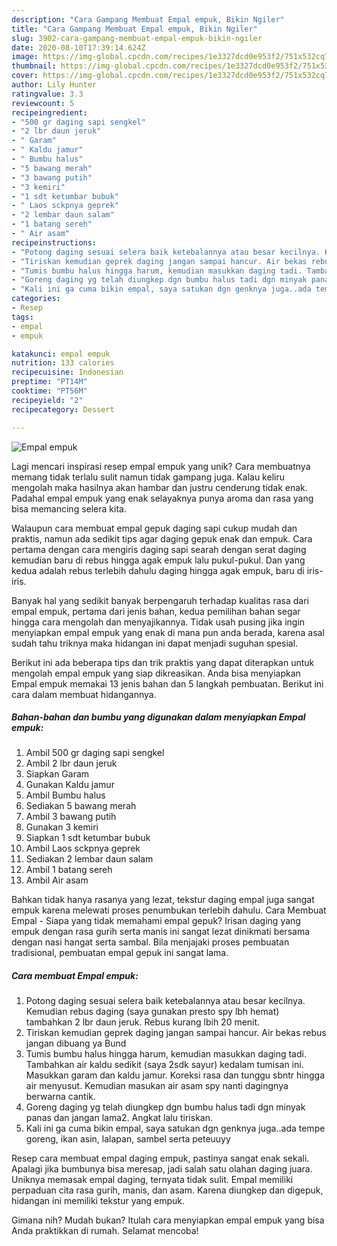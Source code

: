 ```yaml
---
description: "Cara Gampang Membuat Empal empuk, Bikin Ngiler"
title: "Cara Gampang Membuat Empal empuk, Bikin Ngiler"
slug: 3902-cara-gampang-membuat-empal-empuk-bikin-ngiler
date: 2020-08-10T17:39:14.624Z
image: https://img-global.cpcdn.com/recipes/1e3327dcd0e953f2/751x532cq70/empal-empuk-foto-resep-utama.jpg
thumbnail: https://img-global.cpcdn.com/recipes/1e3327dcd0e953f2/751x532cq70/empal-empuk-foto-resep-utama.jpg
cover: https://img-global.cpcdn.com/recipes/1e3327dcd0e953f2/751x532cq70/empal-empuk-foto-resep-utama.jpg
author: Lily Hunter
ratingvalue: 3.3
reviewcount: 5
recipeingredient:
- "500 gr daging sapi sengkel"
- "2 lbr daun jeruk"
- " Garam"
- " Kaldu jamur"
- " Bumbu halus"
- "5 bawang merah"
- "3 bawang putih"
- "3 kemiri"
- "1 sdt ketumbar bubuk"
- " Laos sckpnya geprek"
- "2 lembar daun salam"
- "1 batang sereh"
- " Air asam"
recipeinstructions:
- "Potong daging sesuai selera baik ketebalannya atau besar kecilnya. Kemudian rebus daging (saya gunakan presto spy lbh hemat) tambahkan 2 lbr daun jeruk. Rebus kurang lbih 20 menit."
- "Tiriskan kemudian geprek daging jangan sampai hancur. Air bekas rebus jangan dibuang ya Bund"
- "Tumis bumbu halus hingga harum, kemudian masukkan daging tadi. Tambahkan air kaldu sedikit (saya 2sdk sayur) kedalam tumisan ini. Masukkan garam dan kaldu jamur. Koreksi rasa dan tunggu sbntr hingga air menyusut. Kemudian masukan air asam spy nanti dagingnya berwarna cantik."
- "Goreng daging yg telah diungkep dgn bumbu halus tadi dgn minyak panas dan jangan lama2. Angkat lalu tiriskan."
- "Kali ini ga cuma bikin empal, saya satukan dgn genknya juga..ada tempe goreng, ikan asin, lalapan, sambel serta peteuuyy"
categories:
- Resep
tags:
- empal
- empuk

katakunci: empal empuk 
nutrition: 133 calories
recipecuisine: Indonesian
preptime: "PT14M"
cooktime: "PT56M"
recipeyield: "2"
recipecategory: Dessert

---
```



![Empal empuk](https://img-global.cpcdn.com/recipes/1e3327dcd0e953f2/751x532cq70/empal-empuk-foto-resep-utama.jpg)

Lagi mencari inspirasi resep empal empuk yang unik? Cara membuatnya memang tidak terlalu sulit namun tidak gampang juga. Kalau keliru mengolah maka hasilnya akan hambar dan justru cenderung tidak enak. Padahal empal empuk yang enak selayaknya punya aroma dan rasa yang bisa memancing selera kita.

Walaupun cara membuat empal gepuk daging sapi cukup mudah dan praktis, namun ada sedikit tips agar daging gepuk enak dan empuk. Cara pertama dengan cara mengiris daging sapi searah dengan serat daging kemudian baru di rebus hingga agak empuk lalu pukul-pukul. Dan yang kedua adalah rebus terlebih dahulu daging hingga agak empuk, baru di iris-iris.

Banyak hal yang sedikit banyak berpengaruh terhadap kualitas rasa dari empal empuk, pertama dari jenis bahan, kedua pemilihan bahan segar hingga cara mengolah dan menyajikannya. Tidak usah pusing jika ingin menyiapkan empal empuk yang enak di mana pun anda berada, karena asal sudah tahu triknya maka hidangan ini dapat menjadi suguhan spesial.


Berikut ini ada beberapa tips dan trik praktis yang dapat diterapkan untuk mengolah empal empuk yang siap dikreasikan. Anda bisa menyiapkan Empal empuk memakai 13 jenis bahan dan 5 langkah pembuatan. Berikut ini cara dalam membuat hidangannya.

<!--inarticleads1-->

##### Bahan-bahan dan bumbu yang digunakan dalam menyiapkan Empal empuk:

1. Ambil 500 gr daging sapi sengkel
1. Ambil 2 lbr daun jeruk
1. Siapkan  Garam
1. Gunakan  Kaldu jamur
1. Ambil  Bumbu halus
1. Sediakan 5 bawang merah
1. Ambil 3 bawang putih
1. Gunakan 3 kemiri
1. Siapkan 1 sdt ketumbar bubuk
1. Ambil  Laos sckpnya geprek
1. Sediakan 2 lembar daun salam
1. Ambil 1 batang sereh
1. Ambil  Air asam


Bahkan tidak hanya rasanya yang lezat, tekstur daging empal juga sangat empuk karena melewati proses penumbukan terlebih dahulu. Cara Membuat Empal - Siapa yang tidak memahami empal gepuk? Irisan daging yang empuk dengan rasa gurih serta manis ini sangat lezat dinikmati bersama dengan nasi hangat serta sambal. Bila menjajaki proses pembuatan tradisional, pembuatan empal gepuk ini sangat lama. 

<!--inarticleads2-->

##### Cara membuat Empal empuk:

1. Potong daging sesuai selera baik ketebalannya atau besar kecilnya. Kemudian rebus daging (saya gunakan presto spy lbh hemat) tambahkan 2 lbr daun jeruk. Rebus kurang lbih 20 menit.
1. Tiriskan kemudian geprek daging jangan sampai hancur. Air bekas rebus jangan dibuang ya Bund
1. Tumis bumbu halus hingga harum, kemudian masukkan daging tadi. Tambahkan air kaldu sedikit (saya 2sdk sayur) kedalam tumisan ini. Masukkan garam dan kaldu jamur. Koreksi rasa dan tunggu sbntr hingga air menyusut. Kemudian masukan air asam spy nanti dagingnya berwarna cantik.
1. Goreng daging yg telah diungkep dgn bumbu halus tadi dgn minyak panas dan jangan lama2. Angkat lalu tiriskan.
1. Kali ini ga cuma bikin empal, saya satukan dgn genknya juga..ada tempe goreng, ikan asin, lalapan, sambel serta peteuuyy


Resep cara membuat empal daging empuk, pastinya sangat enak sekali. Apalagi jika bumbunya bisa meresap, jadi salah satu olahan daging juara. Uniknya memasak empal daging, ternyata tidak sulit. Empal memiliki perpaduan cita rasa gurih, manis, dan asam. Karena diungkep dan digepuk, hidangan ini memiliki tekstur yang empuk. 

Gimana nih? Mudah bukan? Itulah cara menyiapkan empal empuk yang bisa Anda praktikkan di rumah. Selamat mencoba!
